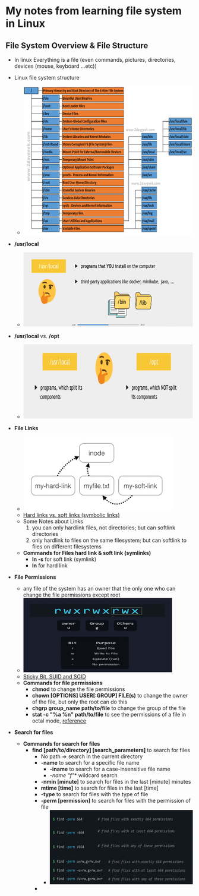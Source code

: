 # My notes from learning file system in Linux

## File System Overview & File Structure
- In linux Everything is a file (even commands, pictures, directories, devices (mouse, keyboard ...etc))
- Linux file system structure
    - <img src="https://github.com/ahmadateya/learning-notes/blob/main/assets/images/linux-file-system-structure-final-4.png" width="600" height="400">

- **/usr/local**
    - <img src="https://github.com/ahmadateya/learning-notes/blob/main/assets/images/Screenshot%20from%202021-09-14%2014-39-29.png" width="500" height="200">

- **/usr/local** vs. **/opt**
    - <img src="https://github.com/ahmadateya/learning-notes/blob/main/assets/images/Screenshot%20from%202021-09-14%2014-41-33.png" width="500" height="200">

- **File Links**
    - <img src="https://github.com/ahmadateya/learning-notes/blob/main/assets/images/hardlink-vs-softlink.jpg" width="400" height="200">
    - [Hard links vs. soft links (symbolic links)](https://stackoverflow.com/a/29786294/10179972)
    - Some Notes about Links
      1. you can only hardlink files, not directories; but can softlink directories 
      2. only hardlink to files on the same filesystem; but can softlink to files on different filesystems
    - **Commands for Files hard link & soft link (symlinks)**
      - **ln -s** for soft link (symlink)
      - **ln** for hard link
		
- **File Permissions**
    - any file of the system has an owner that the only one who can change the file permissions except root
    - <img src="https://github.com/ahmadateya/learning-notes/blob/main/assets/images/Screenshot%20from%202022-05-03%2005-40-01.png" width="400" height="200">
    - [Sticky Bit, SUID and SGID](https://tecadmin.net/understanding-sticky-bit-suid-and-sgid-in-linux/)
    - **Commands for file permissions**
      - **chmod** to change the file permissions
      - **chown [OPTIONS] USER[:GROUP] FILE(s)** to change the owner of the file, but only the root can do this
      - **chgrp group_name path/to/file** to change the group of the file
      - **stat -c "%a %n" path/to/file** to see the permissions of a file in octal mode, [reference](https://askubuntu.com/questions/152001/how-can-i-get-octal-file-permissions-from-command-line)
      
- **Search for files**
    - **Commands for search for files**
      - **find [path/to/directory] [search_parameters]** to search for files
        - No path => search in the current directory
        - **-name** to search for a specific file name
          - **-iname** to search for a case-insensitive file name
          - **-name "f*"** wildcard search
        - **-nmin [minute]** to search for files in the last [minute] minutes
        - **mtime [time]** to search for files in the last [time]
        - **-type** to search for files with the type of file
        - **-perm [permission]** to search for files with the permission of file
          - <img src="https://github.com/ahmadateya/learning-notes/blob/main/assets/images/Screenshot%20from%202022-05-03%2006-35-48.png" width="400" height="200">
        - 
